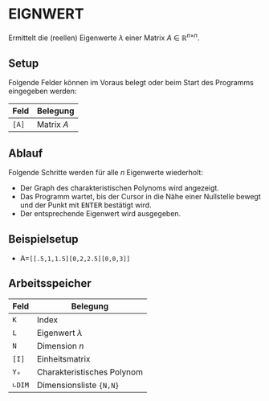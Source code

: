 # EIGNWERT
Ermittelt die (reellen) Eigenwerte *&lambda;* einer Matrix *A* &in; &reals;<sup>*n*&times;*n*</sup>.


## Setup
Folgende Felder können im Voraus belegt oder beim Start des Programms eingegeben werden:

Feld  | Belegung
----- | --------
`[A]` | Matrix *A*


## Ablauf
Folgende Schritte werden für alle *n* Eigenwerte wiederholt:

- Der Graph des charakteristischen Polynoms wird angezeigt.
- Das Programm wartet, bis der Cursor in die Nähe einer Nullstelle bewegt und der Punkt mit <kbd>ENTER</kbd> bestätigt wird.
- Der entsprechende Eigenwert wird ausgegeben.


## Beispielsetup
- A=`[[.5,1,1.5][0,2,2.5][0,0,3]]`


## Arbeitsspeicher
Feld   | Belegung
------ | -------
`K`    | Index
`L`    | Eigenwert *&lambda;*
`N`    | Dimension *n*
`[I]`  | Einheitsmatrix
`Y₀`   | Charakteristisches Polynom
`∟DIM` | Dimensionsliste `{N,N}`
